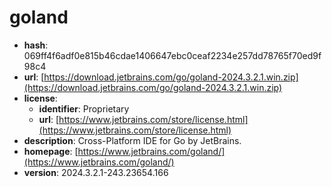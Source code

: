 # goland

- **hash**: 069ff4f6adf0e815b46cdae1406647ebc0ceaf2234e257dd78765f70ed9f98c4
- **url**: [https://download.jetbrains.com/go/goland-2024.3.2.1.win.zip](https://download.jetbrains.com/go/goland-2024.3.2.1.win.zip)
- **license**:
  - **identifier**: Proprietary
  - **url**: [https://www.jetbrains.com/store/license.html](https://www.jetbrains.com/store/license.html)
- **description**: Cross-Platform IDE for Go by JetBrains.
- **homepage**: [https://www.jetbrains.com/goland/](https://www.jetbrains.com/goland/)
- **version**: 2024.3.2.1-243.23654.166

